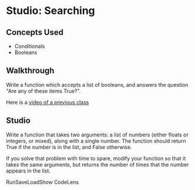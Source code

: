 # Studio: Searching

## Concepts Used

- Conditionals 
- Booleans

## Walkthrough

Write a function which accepts a list of booleans, and answers the question "Are any of these items True?".

Here is a [video of a previous class](https://youtu.be/SC3cMU9AONI)

## Studio

Write a function that takes two arguments: a list of numbers (either floats or integers, or mixed), along with a single number. The function should return True if the number is in the list, and False otherwise.

If you solve that problem with time to spare, modify your function so that it takes the same arguments, but returns the number of times that the number appears in the list.

RunSaveLoadShow CodeLens

